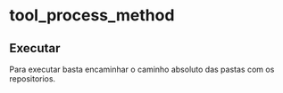 # tool_process_method

## Executar

Para executar basta encaminhar o caminho absoluto das pastas com os repositorios.
